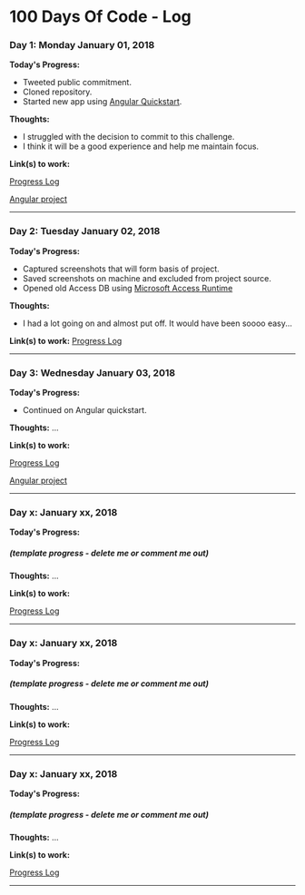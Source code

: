 # 100 Days Of Code - Log

### Day 1: Monday January 01, 2018

**Today's Progress:**
* Tweeted public commitment.
* Cloned repository.
* Started new app using [Angular Quickstart](https://angular.io/guide/quickstart).

**Thoughts:** 

* I struggled with the decision to commit to this challenge.
* I think it will be a good experience and help me maintain focus.

**Link(s) to work:**

[Progress Log](https://github.com/diarmaidm/100-days-of-code/blob/master/log.md)

[Angular project](https://github.com/diarmaidm/farm)

---

### Day 2: Tuesday January 02, 2018

**Today's Progress:** 
* Captured screenshots that will form basis of project.
* Saved screenshots on machine and excluded from project source.
* Opened old Access DB using [Microsoft Access Runtime](https://www.microsoft.com/en-us/download/details.aspx?id=39358)

**Thoughts:**

* I had a lot going on and almost put off. It would have been soooo easy...

**Link(s) to work:**
[Progress Log](https://github.com/diarmaidm/100-days-of-code/blob/master/log.md)

---

### Day 3: Wednesday January 03, 2018

**Today's Progress:** 
* Continued on Angular quickstart.

**Thoughts:** ...

**Link(s) to work:**

[Progress Log](https://github.com/diarmaidm/100-days-of-code/blob/master/log.md)

[Angular project](https://github.com/diarmaidm/farm)

---

### Day x: January xx, 2018

**Today's Progress:** 
##### (template progress - delete me or comment me out)

**Thoughts:** ...

**Link(s) to work:**

[Progress Log](https://github.com/diarmaidm/100-days-of-code/blob/master/log.md)

---

### Day x: January xx, 2018

**Today's Progress:** 
##### (template progress - delete me or comment me out)

**Thoughts:** ...

**Link(s) to work:**

[Progress Log](https://github.com/diarmaidm/100-days-of-code/blob/master/log.md)

---

### Day x: January xx, 2018

**Today's Progress:** 
##### (template progress - delete me or comment me out)

**Thoughts:** ...

**Link(s) to work:**

[Progress Log](https://github.com/diarmaidm/100-days-of-code/blob/master/log.md)

---

